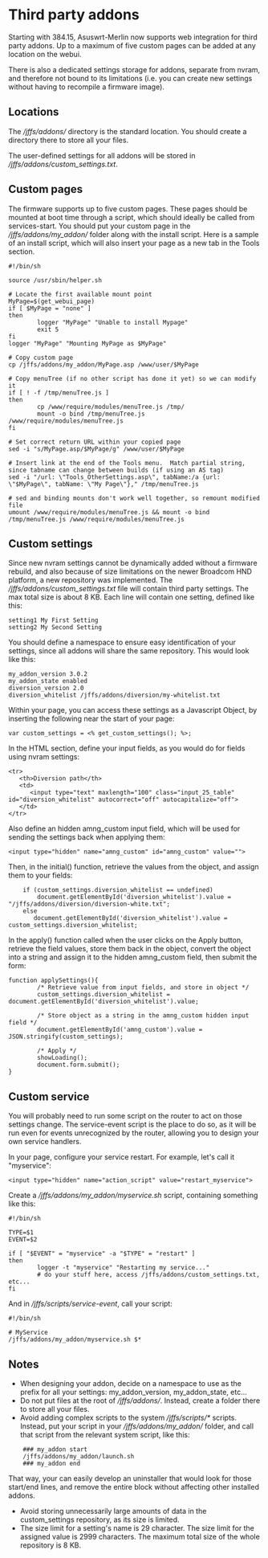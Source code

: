 # Third party addons

Starting with 384.15, Asuswrt-Merlin now supports web integration for third party addons.  Up to a maximum of five custom pages can be added at any location on the webui.

There is also a dedicated settings storage for addons, separate from nvram, and therefore not bound to its limitations (i.e. you can create new settings without having to recompile a firmware image).


## Locations
The _/jffs/addons/_ directory is the standard location.  You should create a directory there to store all your files.

The user-defined settings for all addons will be stored in _/jffs/addons/custom_settings.txt_.


## Custom pages
The firmware supports up to five custom pages.  These pages should be mounted at boot time through a script, which should ideally be called from services-start.  You should put your custom page in the _/jffs/addons/my_addon/_ folder along with the install script.  Here is a sample of an install script, which will also insert your page as a new tab in the Tools section.

```
#!/bin/sh

source /usr/sbin/helper.sh

# Locate the first available mount point
MyPage=$(get_webui_page)
if [ $MyPage = "none" ]
then
        logger "MyPage" "Unable to install Mypage"
        exit 5
fi
logger "MyPage" "Mounting MyPage as $MyPage"

# Copy custom page
cp /jffs/addons/my_addon/MyPage.asp /www/user/$MyPage

# Copy menuTree (if no other script has done it yet) so we can modify it
if [ ! -f /tmp/menuTree.js ]
then
        cp /www/require/modules/menuTree.js /tmp/
        mount -o bind /tmp/menuTree.js /www/require/modules/menuTree.js
fi

# Set correct return URL within your copied page
sed -i "s/MyPage.asp/$MyPage/g" /www/user/$MyPage

# Insert link at the end of the Tools menu.  Match partial string, since tabname can change between builds (if using an AS tag)
sed -i "/url: \"Tools_OtherSettings.asp\", tabName:/a {url: \"$MyPage\", tabName: \"My Page\"}," /tmp/menuTree.js

# sed and binding mounts don't work well together, so remount modified file
umount /www/require/modules/menuTree.js && mount -o bind /tmp/menuTree.js /www/require/modules/menuTree.js
```


## Custom settings
Since new nvram settings cannot be dynamically added without a firmware rebuild, and also because of size limitations on the newer Broadcom HND platform, a new repository was implemented.  The _/jffs/addons/custom_settings.txt_ file will contain third party settings.  The max total size is about 8 KB.  Each line will contain one setting, defined like this:

```
setting1 My First Setting
setting2 My Second Setting
```

You should define a namespace to ensure easy identification of your settings, since all addons will share the same repository.  This would look like this:

```
my_addon_version 3.0.2
my_addon_state enabled
diversion_version 2.0
diversion_whitelist /jffs/addons/diversion/my-whitelist.txt
```


Within your page, you can access these settings as a Javascript Object, by inserting the following near the start of your page:

```
var custom_settings = <% get_custom_settings(); %>;
```

In the HTML section, define your input fields, as you would do for fields using nvram settings:

```
<tr>
   <th>Diversion path</th>
   <td>
      <input type="text" maxlength="100" class="input_25_table" id="diversion_whitelist" autocorrect="off" autocapitalize="off">
   </td>
</tr>
```

Also define an hidden amng_custom input field, which will be used for sending the settings back when applying them:

```
<input type="hidden" name="amng_custom" id="amng_custom" value="">
```

Then, in the initial() function, retrieve the values from the object, and assign them to your fields:

```
    if (custom_settings.diversion_whitelist == undefined)
        document.getElementById('diversion_whitelist').value = "/jffs/addons/diversion/diversion-white.txt";
    else
       document.getElementById('diversion_whitelist').value = custom_settings.diversion_whitelist;
```


In the apply() function called when the user clicks on the Apply button, retrieve the field values, store them back in the object, convert the object into a string and assign it to the hidden amng_custom field, then submit the form:

```
function applySettings(){
        /* Retrieve value from input fields, and store in object */
        custom_settings.diversion_whitelist = document.getElementById('diversion_whitelist').value;

        /* Store object as a string in the amng_custom hidden input field */
        document.getElementById('amng_custom').value = JSON.stringify(custom_settings);

        /* Apply */
        showLoading();
        document.form.submit();
}
```

## Custom service
You will probably need to run some script on the router to act on those settings change.  The service-event script is the place to do so, as it will be run even for events unrecognized by the router, allowing you to design your own service
handlers.

In your page, configure your service restart.  For example, let's call it "myservice":

```
<input type="hidden" name="action_script" value="restart_myservice">
```

Create a _/jffs/addons/my_addon/myservice.sh_ script, containing something like this:

```
#!/bin/sh

TYPE=$1
EVENT=$2

if [ "$EVENT" = "myservice" -a "$TYPE" = "restart" ]
then
        logger -t "myservice" "Restarting my service..."
        # do your stuff here, access /jffs/addons/custom_settings.txt, etc...
fi
```

And in _/jffs/scripts/service-event_, call your script:

```
#!/bin/sh

# MyService
/jffs/addons/my_addon/myservice.sh $*
```


## Notes
- When designing your addon, decide on a namespace to use as the prefix for all
  your settings: my_addon_version, my_addon_state, etc...
- Do not put files at the root of _/jffs/addons/_.  Instead, create a folder there
  to store all your files.
- Avoid adding complex scripts to the system _/jffs/scripts/*_ scripts.  Instead, put
  your script in your _/jffs/addons/my_addon/_ folder, and call that script from
  the relevant system script, like this:
```
    ### my_addon start
    /jffs/addons/my_addon/launch.sh
    ### my_addon end
```
  That way, your can easily develop an uninstaller that would look for those start/end lines, and remove the entire block without affecting other installed addons.
- Avoid storing unnecessarily large amounts of data in the custom_settings repository, as its size is limited.
- The size limit for a setting's name is 29 character.  The size limit for the assigned value is 2999 characters.  The maximum total size of the whole repository is 8 KB.
